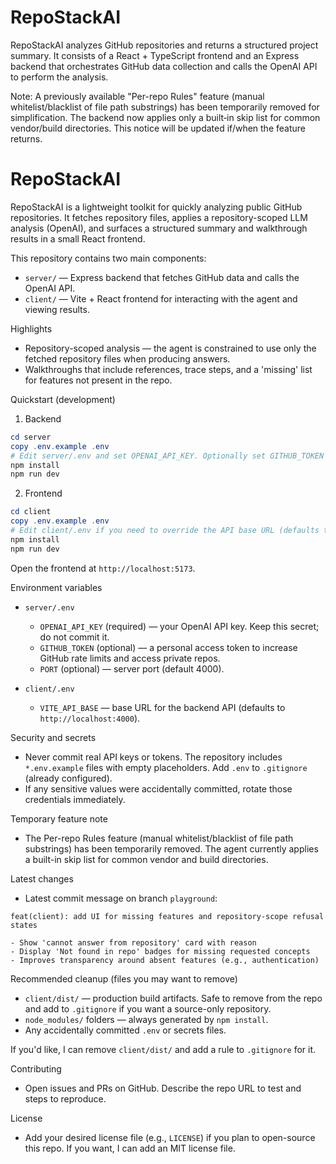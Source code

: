 # RepoStackAI

RepoStackAI analyzes GitHub repositories and returns a structured project summary. It consists of a React + TypeScript frontend and an Express backend that orchestrates GitHub data collection and calls the OpenAI API to perform the analysis.

Note: A previously available "Per-repo Rules" feature (manual whitelist/blacklist of file path substrings) has been temporarily removed for simplification. The backend now applies only a built‑in skip list for common vendor/build directories. This notice will be updated if/when the feature returns.


# RepoStackAI

RepoStackAI is a lightweight toolkit for quickly analyzing public GitHub repositories. It fetches repository files, applies a repository-scoped LLM analysis (OpenAI), and surfaces a structured summary and walkthrough results in a small React frontend.

This repository contains two main components:

- `server/` — Express backend that fetches GitHub data and calls the OpenAI API.
- `client/` — Vite + React frontend for interacting with the agent and viewing results.

Highlights

- Repository-scoped analysis — the agent is constrained to use only the fetched repository files when producing answers.
- Walkthroughs that include references, trace steps, and a 'missing' list for features not present in the repo.

Quickstart (development)

1) Backend

```powershell
cd server
copy .env.example .env
# Edit server/.env and set OPENAI_API_KEY. Optionally set GITHUB_TOKEN to avoid GitHub rate limits or to access private repos.
npm install
npm run dev
```

2) Frontend

```powershell
cd client
copy .env.example .env
# Edit client/.env if you need to override the API base URL (defaults to http://localhost:4000)
npm install
npm run dev
```

Open the frontend at `http://localhost:5173`.

Environment variables

- `server/.env`
  - `OPENAI_API_KEY` (required) — your OpenAI API key. Keep this secret; do not commit it.
  - `GITHUB_TOKEN` (optional) — a personal access token to increase GitHub rate limits and access private repos.
  - `PORT` (optional) — server port (default 4000).

- `client/.env`
  - `VITE_API_BASE` — base URL for the backend API (defaults to `http://localhost:4000`).

Security and secrets

- Never commit real API keys or tokens. The repository includes `*.env.example` files with empty placeholders. Add `.env` to `.gitignore` (already configured).
- If any sensitive values were accidentally committed, rotate those credentials immediately.

Temporary feature note

- The Per-repo Rules feature (manual whitelist/blacklist of file path substrings) has been temporarily removed. The agent currently applies a built-in skip list for common vendor and build directories.

Latest changes

- Latest commit message on branch `playground`:

```
feat(client): add UI for missing features and repository-scope refusal states

- Show 'cannot answer from repository' card with reason
- Display 'Not found in repo' badges for missing requested concepts
- Improves transparency around absent features (e.g., authentication)
```

Recommended cleanup (files you may want to remove)

- `client/dist/` — production build artifacts. Safe to remove from the repo and add to `.gitignore` if you want a source-only repository.
- `node_modules/` folders — always generated by `npm install`.
- Any accidentally committed `.env` or secrets files.

If you'd like, I can remove `client/dist/` and add a rule to `.gitignore` for it.

Contributing

- Open issues and PRs on GitHub. Describe the repo URL to test and steps to reproduce.

License

- Add your desired license file (e.g., `LICENSE`) if you plan to open-source this repo. If you want, I can add an MIT license file.
